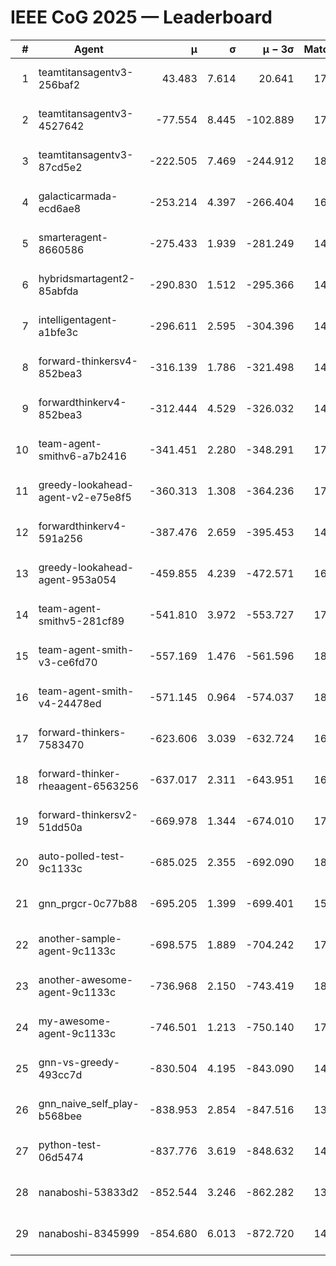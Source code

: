 # IEEE CoG 2025 — Leaderboard

| # | Agent | μ | σ | μ − 3σ | Matches | Updated |
|---:|---|---:|---:|---:|---:|---|
| 1 | teamtitansagentv3-256baf2 | 43.483 | 7.614 | 20.641 | 17616 | 2025-08-24 04:08 |
| 2 | teamtitansagentv3-4527642 | -77.554 | 8.445 | -102.889 | 17410 | 2025-08-24 04:08 |
| 3 | teamtitansagentv3-87cd5e2 | -222.505 | 7.469 | -244.912 | 18686 | 2025-08-24 04:08 |
| 4 | galacticarmada-ecd6ae8 | -253.214 | 4.397 | -266.404 | 16300 | 2025-08-24 04:08 |
| 5 | smarteragent-8660586 | -275.433 | 1.939 | -281.249 | 14766 | 2025-08-24 04:08 |
| 6 | hybridsmartagent2-85abfda | -290.830 | 1.512 | -295.366 | 14852 | 2025-08-24 04:08 |
| 7 | intelligentagent-a1bfe3c | -296.611 | 2.595 | -304.396 | 14889 | 2025-08-24 04:08 |
| 8 | forward-thinkersv4-852bea3 | -316.139 | 1.786 | -321.498 | 14306 | 2025-08-24 04:08 |
| 9 | forwardthinkerv4-852bea3 | -312.444 | 4.529 | -326.032 | 14404 | 2025-08-24 04:08 |
| 10 | team-agent-smithv6-a7b2416 | -341.451 | 2.280 | -348.291 | 17540 | 2025-08-24 04:08 |
| 11 | greedy-lookahead-agent-v2-e75e8f5 | -360.313 | 1.308 | -364.236 | 17848 | 2025-08-24 04:08 |
| 12 | forwardthinkerv4-591a256 | -387.476 | 2.659 | -395.453 | 14575 | 2025-08-24 04:08 |
| 13 | greedy-lookahead-agent-953a054 | -459.855 | 4.239 | -472.571 | 16468 | 2025-08-24 04:08 |
| 14 | team-agent-smithv5-281cf89 | -541.810 | 3.972 | -553.727 | 17300 | 2025-08-24 04:08 |
| 15 | team-agent-smith-v3-ce6fd70 | -557.169 | 1.476 | -561.596 | 18622 | 2025-08-24 04:08 |
| 16 | team-agent-smith-v4-24478ed | -571.145 | 0.964 | -574.037 | 18062 | 2025-08-24 04:08 |
| 17 | forward-thinkers-7583470 | -623.606 | 3.039 | -632.724 | 16140 | 2025-08-24 04:08 |
| 18 | forward-thinker-rheaagent-6563256 | -637.017 | 2.311 | -643.951 | 16724 | 2025-08-24 04:08 |
| 19 | forward-thinkersv2-51dd50a | -669.978 | 1.344 | -674.010 | 17004 | 2025-08-24 04:08 |
| 20 | auto-polled-test-9c1133c | -685.025 | 2.355 | -692.090 | 18440 | 2025-08-24 04:08 |
| 21 | gnn_prgcr-0c77b88 | -695.205 | 1.399 | -699.401 | 15740 | 2025-08-24 04:08 |
| 22 | another-sample-agent-9c1133c | -698.575 | 1.889 | -704.242 | 17640 | 2025-08-24 04:08 |
| 23 | another-awesome-agent-9c1133c | -736.968 | 2.150 | -743.419 | 18660 | 2025-08-24 04:08 |
| 24 | my-awesome-agent-9c1133c | -746.501 | 1.213 | -750.140 | 17460 | 2025-08-24 04:08 |
| 25 | gnn-vs-greedy-493cc7d | -830.504 | 4.195 | -843.090 | 14060 | 2025-08-24 04:08 |
| 26 | gnn_naive_self_play-b568bee | -838.953 | 2.854 | -847.516 | 13920 | 2025-08-24 04:08 |
| 27 | python-test-06d5474 | -837.776 | 3.619 | -848.632 | 14270 | 2025-08-24 04:08 |
| 28 | nanaboshi-53833d2 | -852.544 | 3.246 | -862.282 | 13580 | 2025-08-24 04:08 |
| 29 | nanaboshi-8345999 | -854.680 | 6.013 | -872.720 | 14510 | 2025-08-24 04:08 |
